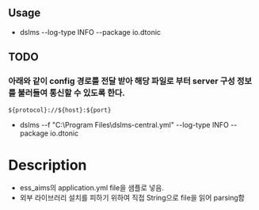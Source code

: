 ## Usage

- dslms --log-type INFO --package io.dtonic

## TODO

### 아래와 같이 config 경로를 전달 받아 해당 파일로 부터 server 구성 정보를 불러들여 통신할 수 있도록 한다.

```
${protocol}://${host}:${port}
```

- dslms --f "C:\Program Files\dslms-central.yml" --log-type INFO --package io.dtonic



# Description

- ess_aims의 application.yml file을 샘플로 넣음.
- 외부 라이브러리 설치를  피하기 위하여 직접 String으로 file을 읽어 parsing함
